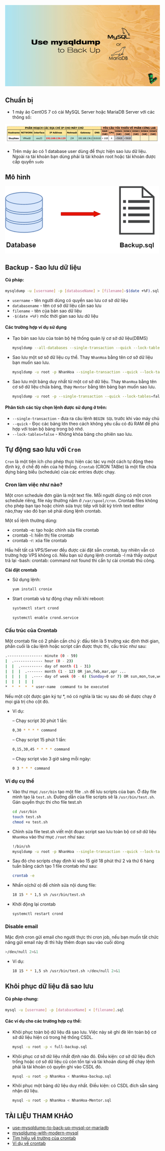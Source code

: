 <img src ="../../../images/25 bai linux/mysqldump-backup-title.jpg">  

## Chuẩn bị  
- 1 máy ảo CentOS 7 có cài MySQL Server hoặc MariaDB Server với các thông số: 

<img src ="..\..\..\images/25 bai linux/chuanbi1.png">  

- Trên máy ảo có 1 database user dùng để thực hiện sao lưu dữ liệu. Ngoài ra tài khoản bạn dùng phải là tài khoản root hoặc tài khoản được cấp quyền `sudo`  

## Mô hình  

<img src ="../../../images/25 bai linux/backup_restore.png">  

## Backup - Sao lưu dữ liệu  
#### Cú pháp:  

  ```sh
  mysqldump -u [username] -p [databaseName] > [filename]-$(date +%F).sql
  ```  

  - `username` - tên người dùng có quyền sao lưu cơ sở dữ liệu  
  - `databasename` - tên cơ sở dữ liệu cần sao lưu  
  - `filename` - tên của bản sao dữ liệu  
  - `-$(date +%F)` mốc thời gian sao lưu dữ liệu  

#### Các trường hợp ví dụ sử dụng     
- Tạo bản sao lưu của toàn bộ hệ thống quản lý cơ sở dữ liệu(DBMS)  
  ```sh
  mysqldump --all-databases --single-transaction --quick --lock-tables=false > full-backup-$(date +%F).sql -u root -p 
  ```  

- Sao lưu một sơ sở dữ liệu cụ thể. Thay `NhanHoa` bằng tên cơ sở dữ liệu bạn muốn sao lưu.  

  ```sh
  mysqldump -u root -p NhanHoa --single-transaction --quick --lock-tables=false > NhanHoa-backup-$(date +%F).sql
  ```  

- Sao lưu một bảng duy nhất từ một cơ sở dữ liệu. Thay `NhanHoa` bằng tên cơ sở dữ liệu chứa bảng, thay `Mentor` bằng tên bảng bạn muốn sao lưu.  

  ```sh
  mysqldump -u root -p --single-transaction --quick --lock-tables=false NhanHoa Mentor > NhanHoa-Mentor-$(date +%F).sql
  ```  

#### Phân tích các tùy chọn lệnh được sử dụng ở trên:  
- `--single-transaction` - đưa ra câu lệnh `BEGIN SQL` trước khi vào máy chủ  
- `--quick` - Đọc các bảng lớn theo cách không yêu cầu có đủ RAM để phù hợp với toàn bộ bảng trong bộ nhớ.  
- `--lock-tables=false` - Không khóa bảng cho phiên sao lưu.  


## Tự động sao lưu với `Cron`  
`Cron` là một tiện ích cho phép thực hiện các tác vụ một cách tự động theo định kỳ, ở chế độ nền của hệ thống. `Crontab` (CRON TABle) là một file chứa đựng bảng biểu (schedule) của các entries được chạy.

### Cron làm việc như nào? 
Một cron schedule đơn giản là một text file. Mỗi người dùng có một cron schedule riêng, file này thường nằm ở `/var/spool/cron`. Crontab files không cho phép bạn tạo hoặc chỉnh sửa trực tiếp với bất kỳ trình text editor nào,thay vào đó bạn sẽ phải dùng lệnh crontab.   

Một số lệnh thường dùng:

- crontab -e: tạo hoặc chỉnh sửa file crontab 
- crontab -l: hiển thị file crontab 
- crontab -r: xóa file crontab  

Hầu hết tất cả VPS/Server đều được cài đặt sẵn crontab, tuy nhiên vẫn có trường hợp VPS không có. Nếu bạn sử dụng lệnh crontab -l mà thấy output trả lại -bash: crontab: command not found thì cần tự cài crontab thủ công.  
 
**Cài đặt crontab**  
- Sử dụng lệnh:

  ```sh
  yum install cronie
  ```

- Start crontab và tự động chạy mỗi khi reboot:

  ```sh
  systemctl start crond
  ```
  ```sh
  systemctl enable crond.service
  ```  

### Cấu trúc của Crontab  
Một crontab file có 2 phần cần chú ý: đầu tiên là 5 trường xác định thời gian, phần cuối là câu lệnh hoặc script cần được thực thi, cấu trúc như sau:  

```sh
.---------------- minute (0 - 59)
|  .------------- hour (0 - 23)
|  |  .---------- day of month (1 - 31)
|  |  |  .------- month (1 - 12) OR jan,feb,mar,apr ...
|  |  |  |  .---- day of week (0 - 6) (Sunday=0 or 7) OR sun,mon,tue,wed,thu,fri,sat
|  |  |  |  |
*  *  *  *  * user-name  command to be executed
```  

Nếu một cột được gán ký tự *, nó có nghĩa là tác vụ sau đó sẽ được chạy ở mọi giá trị cho cột đó.  

- Ví dụ:

  – Chạy script 30 phút 1 lần:

    ```sh
    0,30 * * * * command
    ```
    – Chạy script 15 phút 1 lần:

    ```sh
    0,15,30,45 * * * * command
    ```  
    – Chạy script vào 3 giờ sáng mỗi ngày:

    ```sh
    0 3 * * * command
    ```

### Ví dụ cụ thể  
- Vào thư mục `/usr/bin` tạo một file `.sh` để lưu scripts của bạn. Ở đây file mình tạo là `test.sh`. Đường dẫn của file scripts sẽ là `/usr/bin/test.sh`. Gán quyền thực thi cho file test.sh   

  ```sh
  cd /usr/bin
  touch test.sh
  chmod +x test.sh  
  ```

- Chỉnh sửa file test.sh viết một đoạn script sao lưu toàn bộ cơ sở dữ liệu `NhanHoa` vào thư mục `/root` như sau:
  ```sh
  !/bin/sh
  mysqldump -u root -p NhanHoa --single-transaction --quick --lock-tables=false > NhanHoa-backup-$(date +%F).sql
  ```  

- Sau đó cho scripts chạy định kì vào 15 giờ 18 phút thứ 2 và thứ 6 hàng tuần bằng cách tạo 1 file crontab như sau:  

  ```sh
  crontab -e
  ```  
- Nhấn o(chữ o) để chỉnh sửa nội dung file:   

  ```sh
  18 15 * * 1,5 sh /usr/bin/test.sh
  ```  

- Khởi động lại crontab  

  ```sh
  systemctl restart crond
  ```

### Disable email
Mặc định cron gửi email cho người thực thi cron job, nếu bạn muốn tắt chức năng gửi email này đi thì hãy thêm đoạn sau vào cuối dòng

```sh
>/dev/null 2>&1
```  

- Ví dụ:
  ```sh
  18 15 * * 1,5 sh /usr/bin/test.sh >/dev/null 2>&1
  ```

## Khôi phục dữ liệu đã sao lưu  
#### Cú pháp chung:  
```sh
mysql -u [username] -p [databaseName] < [filename].sql
```  

#### Các ví dụ cho các trường hợp cụ thể:  

- Khôi phục toàn bộ dữ liệu đã sao lưu. Việc này sẽ ghi đè lên toàn bộ cơ sở dữ liệu hiện có trong hệ thống CSDL.  

  ```sh
  mysql -u root -p < full-backup.sql
  ```  


- Khôi phục cơ sở dữ liệu nhất định nào đó. Điều kiện: cơ sở dữ liệu đích trống hoặc cơ sở dữ liệu cũ còn tồn tại và tài khoản dùng để chạy lệnh phải là tài khoản có quyền ghi vào CSDL đó.  

  ```sh  
  mysql -u root -p NhanHoa < NhanHoa-backup.sql
  ```  

- Khôi phục một bảng dữ liệu duy nhất. Điều kiện: có CSDL đích sẵn sàng nhận dữ liệu.  
  ```sh
  mysql -u root -p NhanHoa < NhanHoa-Mentor.sql
  ```







## TÀI LIỆU THAM KHẢO  
- [use-mysqldump-to-back-up-mysql-or-mariadb](https://www.linode.com/docs/databases/mysql/use-mysqldump-to-back-up-mysql-or-mariadb/)
- [mysqldump-with-modern-mysql](https://serversforhackers.com/c/mysqldump-with-modern-mysql)
- [Tìm hiểu về trường của crontab](https://vinahost.vn/crontab-linux-la-gi)  
- [Ví dụ về crontab](https://viblo.asia/p/20-vi-du-de-hieu-ve-crontab-tren-he-dieu-hanh-linux-yMnKMADmK7P)  
